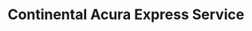 ---
title: "Continental Acura  Express Service"
url: /anchorage/continental-acura-express-service/
shop: Autowerkstatt
---